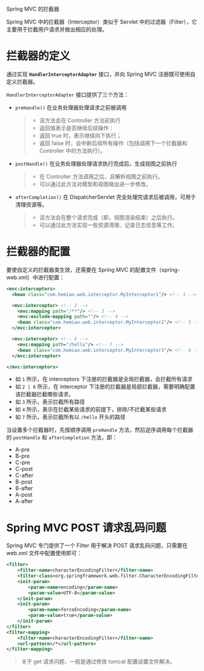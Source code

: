 <span class="title">Spring MVC 的拦截器</span>

Spring MVC 中的拦截器（Interceptor）类似于 Servlet 中的过滤器（Filter），它主要用于拦截用户请求并做出相应的处理。

# 拦截器的定义

通过实现 **`HandlerInterceptorAdapter`** 接口，并向 Spring MVC 注册既可使用自定义拦截器。

`HandlerInterceptorAdapter` 接口提供了三个方法：

- `preHandle()` 在业务处理器处理请求之前被调用
  > - 该方法会在 Controller 方法前执行
  > - 返回值表示是否继续后续操作：
  > - 返回 true 时，表示继续向下执行；
  > - 返回 false 时，会中断后续所有操作（包括调用下一个拦截器和 Controller 中的方法执行）。

- `postHandle()` 在业务处理器处理请求执行完成后，生成视图之前执行
  > - 在 Controller 方法调用之后，且解析视图之前执行。
  > - 可以通过此方法对模型和视图做出进一步修改。

- `afterCompletion()` 在 DispatcherServlet 完全处理完请求后被调用，可用于清理资源等。
  > - 该方法会在整个请求完成（即，视图渲染结束）之后执行。
  > - 可以通过此方法实现一些资源清理、记录日志信息等工作。

# 拦截器的配置

要使自定义的拦截器类生效，还需要在 Spring MVC 的配置文件（spring-web.xml）中进行配置：

```xml
<mvc:interceptors>
  <bean class="com.hemiao.web.interceptor.MyInterceptor1"/> <!-- 1 -->

  <mvc:interceptor> <!-- 2 -->
    <mvc:mapping path="/**"/> <!-- 3 -->
    <mvc:exclude-mapping path=""/> <!-- 4 -->
    <bean class="com.hemiao.web.interceptor.MyInterceptor2"/> <!-- 5 -->
  </mvc:interceptor>

  <mvc:interceptor> <!-- 6 -->
    <mvc:mapping path="/hello"/> <!-- 7 -->
    <bean class="com.hemiao.web.interceptor.MyInterceptor3"/> <!-- 8 -->
  </mvc:interceptor>

</mvc:interceptors>
```

- 如 `1` 所示，在 interceptors 下注册的拦截器是全局拦截器，会拦截所有请求
- 如 `2 | 6` 所示，在 interceptor 下注册的拦截器是局部拦截器，需要明确配置该拦截器拦截哪些请求。
- 如 `3` 所示，表示拦截所有路径
- 如 `4` 所示，表示在拦截某些请求的前提下，排除/不拦截某些请求
- 如 `7` 所示，表示拦截所有以 `/hello` 开头的路径

当设置多个拦截器时，先按顺序调用 `preHandle` 方法，然后逆序调用每个拦截器的 `postHandle` 和 `afterCompletion` 方法，即：

- A-pre
- B-pre
- C-pre
- C-post
- C-after
- B-post
- B-after
- A-post
- A-after

# Spring MVC POST 请求乱码问题

Spring MVC 专门提供了一个 Filter 用于解决 POST 请求乱码问题，只需要在 web.xml 文件中配置使用即可：

```xml
<filter>
    <filter-name>characterEncodingFilter</filter-name>
    <filter-class>org.springframework.web.filter.CharacterEncodingFilter</filter-class>
    <init-param>
        <param-name>encoding</param-name>
        <param-value>UTF-8</param-value>
    </init-param>
    <init-param>
        <param-name>forceEncoding</param-name>
        <param-value>true</param-value>
    </init-param>
</filter>
<filter-mapping>
    <filter-name>characterEncodingFilter</filter-name>
    <url-pattern>/*</url-pattern>
</filter-mapping>
```

> 关于 get 请求问题，一般是通过修改 tomcat 配置设置文件解决。

